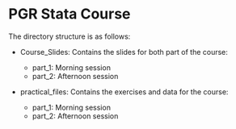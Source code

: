 # PGR Stata Course

The directory structure is as follows:

* Course_Slides: Contains the slides for both part of the course:
  * part_1: Morning session
  * part_2: Afternoon session 

* practical_files: Contains the exercises and data for the course:
  * part_1: Morning session
  * part_2: Afternoon session 
